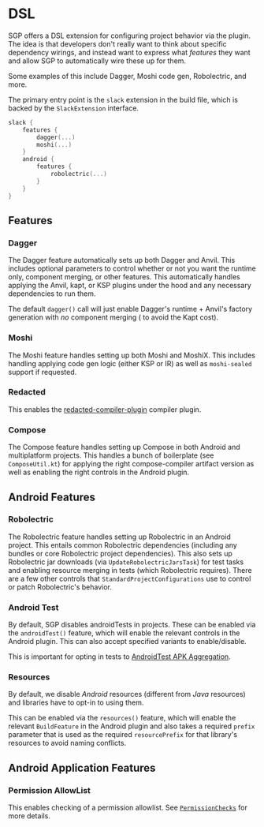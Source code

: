 DSL
===

SGP offers a DSL extension for configuring project behavior via the plugin. The idea is that developers don't really
want to think about specific dependency wirings, and instead want to express what _features_ they want and allow SGP to
automatically wire these up for them.

Some examples of this include Dagger, Moshi code gen, Robolectric, and more.

The primary entry point is the `slack` extension in the build file, which is backed by the `SlackExtension` interface.

```kotlin
slack {
    features {
        dagger(...)
        moshi(...)
    }
    android {
        features {
            robolectric(...)
        }
    }
}
```

## Features

### Dagger

The Dagger feature automatically sets up both Dagger and Anvil. This includes optional parameters to control whether or
not you want the runtime only, component merging, or other features. This automatically handles applying the Anvil,
kapt, or KSP plugins under the hood and any necessary dependencies to run them.

The default `dagger()` call will just enable Dagger's runtime + Anvil's factory generation with _no_ component merging (
to avoid the Kapt cost).

### Moshi

The Moshi feature handles setting up both Moshi and MoshiX. This includes handling applying code gen logic (either KSP
or IR) as well as `moshi-sealed` support if requested.

### Redacted

This enables the [redacted-compiler-plugin](https://github.com/zacsweers/redacted-compiler-plugin) compiler plugin.

### Compose

The Compose feature handles setting up Compose in both Android and multiplatform projects. This handles a bunch of
boilerplate (see `ComposeUtil.kt`) for applying the right compose-compiler artifact version as well as enabling the
right controls in the Android plugin.

## Android Features

### Robolectric

The Robolectric feature handles setting up Robolectric in an Android project. This entails common Robolectric
dependencies (including any bundles or core Robolectric project dependencies). This also sets up Robolectric jar
downloads (via `UpdateRobolectricJarsTask`) for test tasks and enabling resource merging in tests (which Robolectric
requires). There are a few other controls that `StandardProjectConfigurations` use to control or patch Robolectric's
behavior.

### Android Test

By default, SGP disables androidTests in projects. These can be enabled via the `androidTest()` feature, which will enable the relevant controls in the Android plugin. This can also accept specified variants to enable/disable.

This is important for opting in tests to [AndroidTest APK Aggregation](/utilities/#androidtest-apk-aggregation).

### Resources

By default, we disable _Android_ resources (different from _Java_ resources) and libraries have to opt-in to using them.

This can be enabled via the `resources()` feature, which will enable the relevant `BuildFeature` in the Android plugin and also takes a required `prefix` parameter that is used as the required `resourcePrefix` for that library's resources to avoid naming conflicts.

## Android Application Features

### Permission AllowList

This enables checking of a permission allowlist. See [`PermissionChecks`](/utilities/#permissionchecks) for more
details.
